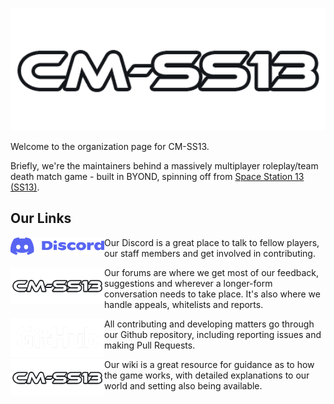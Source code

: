 <p align="center">
<a href="https://github.com/cmss13-devs/cmss13"><img src="https://raw.githubusercontent.com/cmss13-devs/.github/master/assets/banner.png" alt="CM-SS13" width="700"></a>
</p>

Welcome to the organization page for CM-SS13. 

Briefly, we're the maintainers behind a massively multiplayer roleplay/team death match game - built in BYOND, spinning off from [Space Station 13 (SS13)](https://spacestation13.com). 

## Our Links

[<img src="https://raw.githubusercontent.com/cmss13-devs/.github/master/assets/discord.png" alt="Discord" width="150" align="left">](https://discord.gg/cmss13)
Our Discord is a great place to talk to fellow players, our staff members and get involved in contributing.

[<img src="https://raw.githubusercontent.com/cmss13-devs/.github/master/assets/banner.png" alt="Forums" width="150" align="left">](https://forum.cm-ss13.com)
Our forums are where we get most of our feedback, suggestions and wherever a longer-form conversation needs to take place. It's also where we handle appeals, whitelists and reports.

[<img src="https://raw.githubusercontent.com/cmss13-devs/.github/master/assets/github.png" alt="Github" width="150" align="left">](https://github.com/cmss13-devs/cmss13)
All contributing and developing matters go through our Github repository, including reporting issues and making Pull Requests.

[<img src="https://raw.githubusercontent.com/cmss13-devs/.github/master/assets/banner.png" alt="Wiki" width="150" align="left">](https://cm-ss13.com/wiki)
Our wiki is a great resource for guidance as to how the game works, with detailed explanations to our world and setting also being available.
